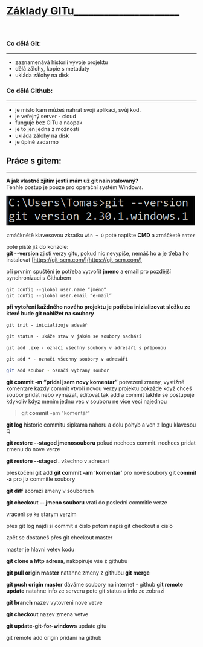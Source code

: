 # <ins> Základy GITu_____________________</ins>
<p>&nbsp;</p>

### Co dělá Git:
___
* zaznamenává historii vývoje projektu
* dělá zálohy, kopie s metadaty
* ukláda zálohy na disk



### Co dělá Github:
___
* je místo kam můžeš nahrát svoji aplikaci, svůj kod.
* je veřejný server - cloud 
* funguje bez GITu a naopak
* je to jen jedna z možností
* ukláda zálohy na disk
* je úplně zadarmo

## Práce s gitem:
___ 
**A jak vlastně zjitím jestli mám už git nainstalovaný?**\
Tenhle postup je pouze pro operační systém Windows.

![cmd](cmd.PNG)

zmáčknětě klavesovou zkratku `win + Q` poté napište **CMD** a zmáčketě `enter`

poté piště již do konzole:\
**git --version** zjistí verzy gitu, pokud nic nevypíše, nemáš ho 
a je třeba ho instalovat [https://git-scm.com/](https://git-scm.com/)

při prvním spuštění je potřeba vytvořit **jmeno** a **email**
pro pozdější synchronizaci s Githubem

```
git config --global user.name “jméno”
git config --global user.email “e-mail”
```
**při vytoření každného nového projektu je potřeba inizializovat složku
ze které bude git nahlížet na soubory**
```
git init - inicializuje adesář 
```
```
git status - ukáže stav v jakém se soubory nachází
```
```
git add .exe - označí všechny soubory v adresáří s příponou 
```
```
git add * - označí všechny soubory v adresáří 
```
```bash
git add soubor - označí vybraný soubor
``` 

**git commit -m “pridal jsem novy komentar”** potvrzeni zmeny, vystižné komentare
kazdy commit vtvoří novou verzy projektu
pokažde když chceš soubor přidat nebo vymazat, editovat tak add a commit
takhle se postupuje kdykoliv kdyz menim jednu vec v souboru ne vice veci najednou


> git **commit** -am "komentář" 


**git log** historie commitu
sipkama nahoru a dolu pohyb a ven z logu klavesou Q

**git restore --staged jmenosouboru** pokud nechces
commit. nechces pridat zmenu do nove verze

**git restore --staged .** všechno v adresari

přeskočeni git add
**git commit -am ‘komentar’** pro nové soubory
**git commit -a** pro jiz commitle soubory


**git diff** zobrazi zmeny v souborech


**git checkout -- jmeno souboru** 
vrati do posledni commitle verze

vracenï se ke starym verzim

přes git log najdi si commit a číslo
potom napiš git checkout a cislo

zpět se dostaneš přes git checkout master


master je hlavni vetev kodu


**git clone a http adresa**, nakopiruje vše z githubu

**git pull origin master** natahne zmeny z githubu
**git merge** 

**git push origin master** dáváme soubory na internet - github
**git remote update** natahne info ze serveru
pote git status a info ze zobrazi

**git branch** nazev vytovreni nove vetve

**git checkout** nazev zmena vetve 


**git update-git-for-windows** update gitu 



git remote add origin pridani na github



